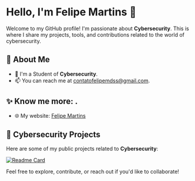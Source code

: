 # Hello, I'm Felipe Martins 👋

Welcome to my GitHub profile! I'm passionate about **Cybersecurity**. This is where I share my projects, tools, and contributions related to the world of cybersecurity.


## 🚀 About Me

- 🔐 I'm a Student of **Cybersecurity**.
- 📫 You can reach me at [contatofelipemdss@gmail.com](mailto:contatofelipemdss@gmail.com).



## ✨ Know me more: .  
- 🌐 My website: [Felipe Martins](https://)  



## 🔐 Cybersecurity Projects

Here are some of my public projects related to **Cybersecurity**:

[![Readme Card](https://github-readme-stats.vercel.app/api/pin/?username=Felipe-MDSS&repo=Felipe-MDSS&theme=dark)](https://github.com/Felipe-MDSS/Felipe-MDSS)

Feel free to explore, contribute, or reach out if you'd like to collaborate!
